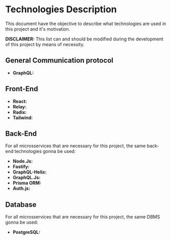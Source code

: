 # Technologies Description

This document have the objective to describe what technologies are used in this project and it's motivation.

**DISCLAIMER:** This list can and should be modified during the development of this project by means of necessity.

## General Communication protocol

- **GraphQL:**

## Front-End

- **React:**
- **Relay:**
- **Radix:**
- **Tailwind:**

## Back-End

For all microsservices that are necessary for this project, the same back-end technologies gonna be used:

- **Node.Js:**
- **Fastify:**
- **GraphQL-Helix:**
- **GraphQL.Js:**
- **Prisma ORM:**
- **Auth.js:**

## Database

For all microsservices that are necessary for this project, the same DBMS gonna be used:

- **PostgreSQL:**
